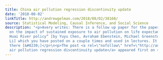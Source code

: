 ```yaml
---
title: China air pollution regression discontinuity update
date: '2018-08-02'
linkTitle: http://andrewgelman.com/2018/08/02/38160/
source: Statistical Modeling, Causal Inference, and Social Science
description: "<p>Avery writes: There is a follow up paper for the paper &#8220;Evidence
  on the impact of sustained exposure to air pollution on life expectancy from China’s
  Huai River policy” [by Yuyu Chen, Avraham Ebenstein, Michael Greenstone, and Hongbin
  Li] which you have posted on a couple times and used in lectures. It seems that
  there [&#8230;]</p>\n<p>The post <a rel=\"nofollow\" href=\"http://andrewgelman.com/2018/08/02/38160/\">China
  air pollution regression discontinuity update</a> appeared first on <a "
---
```

